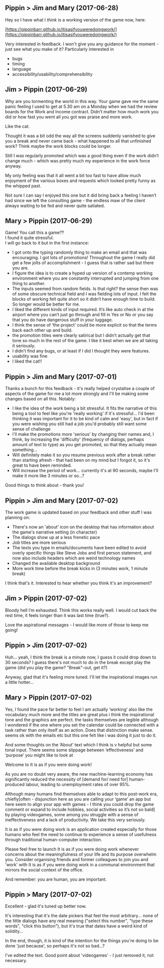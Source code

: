 ## Pippin > Jim and Mary (2017-06-28)

Hey so I have what I _think_ is a working version of the game now, here:

[https://pippinbarr.github.io/itisasifyouweredoingwork/](https://pippinbarr.github.io/itisasifyouweredoingwork/)

Very interested in feedback. I won't give you any guidance for the moment - just see what you make of it? Particularly interested in

- bugs
- timing
- language
- accessibility/usability/comprehensibility

## Jim > Pippin (2017-06-29)

Why are you tormenting the world in this way. Your game gave me the same panic feeling I used to get at 5.30 am on a Monday when we had the review boards for the Work and Income contract. Didn’t matter how much work you did or how fast you went all you got was praise and more work.

Like the cat.

Thought it was a bit odd the way all the screens suddenly vanished to give you a break and never came back - what happened to all that unfinished work? Think maybe the work blocks could be longer.

Still I was regularly promoted which was a good thing even if the work didn’t change much - which was pretty much my experience in the work force anyway.

My only feeling was that it all went a bit too fast to have allow much enjoyment of the various boxes and requests which looked pretty funny as the whipped past.

Not sure I can say I enjoyed this one but it did bring back a feeling I haven’t had since we left the consulting game - the endless maw of the client always waiting to be fed and never quite satiated.

## Mary > Pippin (2017-06-29)

Game! You call this a game??  
I found it quite stressful.  
I will go back to it but in the first instance:

- I got onto the typing randomly thing to make an email and that was encouraging. I got lots of promotions! Throughout the game I really did get a few jolts of accomplishment - I guess that is rather sad but there you are.
- I figure the idea is to create a hyped up version of a contemp working environment where you are constantly interrupted and jumping from one thing to another.
- The inputs seemed from random fields. Is that right? the sense then was of some obscure technical field and I was fielding lots of input. I felt the blocks of working felt quite short so it didn’t have enough time to build. So longer would be better for me.
- I liked the different kinds of input required. It’s like auto check in at the airport where you can’t just go through and fill in Yes or No or you say that you do have dangerous stuff in your luggage.
- I think the sense of ‘the project’ could be more explicit so that the terms back each other up and build.
- the promotion titles were clearly satirical but I didn’t actually get that tone so much in the rest of the game. I like it best when we are all taking it seriously.
- I didn’t find any bugs, or at least if I did I thought they were features.
- usability was fine
- I liked the cat!!

## Pippin > Jim and Mary (2017-07-01)

Thanks a bunch for this feedback - it's really helped crystalise a couple of aspects of the game for me a lot more strongly and I'll be making some changes based on all this. Notably:

- I like the idea of the work being a bit stressful. It fits the narrative of this being a tool to feel like you're 'really working' if it's stressful... I'd been thinking it was important for it to be kind of calm and 'easy', but in fact if you were wishing you still had a job you'd probably still want some sense of challenge
- I'll make the promotions more 'serious' by changing their names and, I think, by increasing the 'difficulty' (frequency of dialogs, perhaps amount of text to type) as you get promoted, so that they actually mean something...
- Will definitely make it so you resume previous work after a break rather than starting afresh - that had been on my mind but I forgot it, so it's great to have been reminded.
- Will increase the period of work... currently it's at 90 seconds, maybe I'll make it more like 3 minutes or so...?

Good things to think about - thank you!

## Pippin > Jim and Mary (2017-07-02)

  The work game is updated based on your feedback and other stuff I was planning on:

- There's now an 'about' icon on the desktop that has information about the game's narrative setting (in character)
- The dialogs show up at a less frenetic pace
- Job titles are more serious
- The texts you type in emails/documents have been edited to avoid overly specific things like Steve Jobs and first person statement, and now also include headers which are weird technology names
- Changed the available desktop background
- More work time before the break kicks in (3 minutes work, 1 minute break)

I think that's it. Interested to hear whether you think it's an improvement?

## Jim > Pippin (2017-07-02)

Bloody hell I’m exhausted. Think this works really well. I would cut back the rest time, it feels longer than it was last time (true?).

Love the aspirational messages - I would like more of those to keep me going!

## Pippin > Jim (2017-07-02)

Huh... yeah, I think the break is a minute now, I guess it could drop down to 30 seconds? I guess there's not much to do in the break except play the game (did you play the game? "Break"-out, get it?)

Anyway, glad that it's feeling more tuned. I'll let the inspirational images run a little hotter...

## Mary > Pippin (2017-07-02)

Yes, I found the pace far better to feel I am actually ‘working’
also like the vocabulary much more and the titles are great
plus i think the inspirational tone and the graphics are perfect.
the tasks themselves are legible although I wondered if the one where you set the calendar could be connected with a task rather than only itself as an action. Does that distinction make sense. seems ok with the emails etc but this one felt like i was doing it just to do it.

And some thoughts on the ‘About’ text which I think is v helpful but some tonal input. There seems some slippage between ‘effectiveness’ and ‘purpose’ you might like to look at

Welcome to It is as if you were doing work!

As you are no doubt very aware, the new machine-learning economy has significantly reduced the necessity of [demand for/ need for] human-produced labour, leading to unemployment rates of over 95%.

Although many humans find themselves able to adapt to this post-work era, chiefly[often - disjunction here as you are calling your ‘game’ an app but here seem to align your app with games - I think you could drop the game comment or expand to include hobbies, social activities so it’s not so bald]  by playing videogames, some among you struggle with a sense of ineffectiveness and a lack of productivity. We take this very seriously.

It is as if you were doing work is an application created especially for those humans who feel the need to continue to experience a sense of usefulness through traditional human-computer interaction.

Please feel free to launch It is as if you were doing work whenever concerns about the meaningfulness of your life and its purpose overwhelm you. Consider organising friends and former colleagues  to join you and 'work' with It is as if you were doing work in a communal environment that mirrors the social context of the office.

And remember: you are human, you are important.

## Pippin > Mary (2017-07-02)

Excellent - glad it's tuned up better now.

It's interesting that it's the date pickers that feel the most arbitrary... none of the little dialogs have any real meaning ("select this number", "type these words", "click this button"), but it's true that dates have a weird kind of solidity...

In the end, though, it is kind of the intention for the things you're doing to be done 'just because', so perhaps it's not so bad...?

I've edited the text. Good point about 'videogames' - I just removed it, not necessary.
